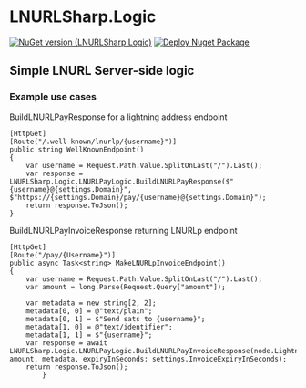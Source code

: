 # LNURLSharp.Logic
[![NuGet version (LNURLSharp.Logic)](https://img.shields.io/nuget/v/LNURLSharp.Logic.svg?style=flat-square)](https://www.nuget.org/packages/LNURLSharp.Logic)
[![Deploy Nuget Package](https://github.com/rsafier/LNURLSharp/actions/workflows/PublishNuget.yml/badge.svg)](https://github.com/rsafier/LNURLSharp/actions/workflows/PublishNuget.yml)
## Simple LNURL Server-side logic

### Example use cases
BuildLNURLPayResponse for a lightning address endpoint
```
[HttpGet]
[Route("/.well-known/lnurlp/{username}")]
public string WellKnownEndpoint()
{
    var username = Request.Path.Value.SplitOnLast("/").Last();
    var response = LNURLSharp.Logic.LNURLPayLogic.BuildLNURLPayResponse($"{username}@{settings.Domain}", $"https://{settings.Domain}/pay/{username}@{settings.Domain}");
    return response.ToJson();
}
```

BuildLNURLPayInvoiceResponse returning LNURLp endpoint
```
[HttpGet]
[Route("/pay/{Username}")]
public async Task<string> MakeLNURLpInvoiceEndpoint()
{
    var username = Request.Path.Value.SplitOnLast("/").Last();
    var amount = long.Parse(Request.Query["amount"]);

    var metadata = new string[2, 2];
    metadata[0, 0] = @"text/plain";
    metadata[0, 1] = $"Send sats to {username}";
    metadata[1, 0] = @"text/identifier";
    metadata[1, 1] = $"{username}";
    var response = await LNURLSharp.Logic.LNURLPayLogic.BuildLNURLPayInvoiceResponse(node.LightningClient, amount, metadata, expiryInSeconds: settings.InvoiceExpiryInSeconds);
    return response.ToJson();
        }
```